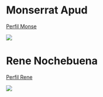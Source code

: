 # Monserrat Apud

[Perfil Monse](https://www.facebook.com/monse.apud)

![](https://scontent.fmex10-2.fna.fbcdn.net/v/t1.0-9/50584719_875452562786251_7252482347256250368_n.jpg?_nc_cat=104&_nc_ht=scontent.fmex10-2.fna&oh=6fd446d4a4890cea90fc5ffe81aa9b15&oe=5D6C0829)

# Rene Nochebuena

[Perfil Rene](https://www.facebook.com/rene.nochebuenaguerrero)

![](https://scontent.fmex10-2.fna.fbcdn.net/v/t1.0-9/50211517_377120389759985_6798008789397143552_n.jpg?_nc_cat=100&_nc_ht=scontent.fmex10-2.fna&oh=f02a768534c77e20098a124f44b7d6d3&oe=5D5BE556)
